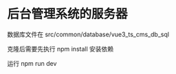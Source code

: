 # 后台管理系统的服务器

数据库文件在 src/common/database/vue3_ts_cms_db_sql

克隆后需要先执行 npm install 安装依赖

运行 npm run dev
